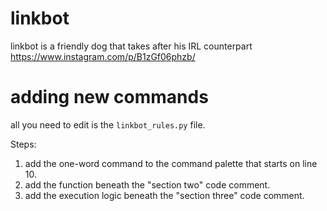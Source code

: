 # linkbot
linkbot is a friendly dog that takes after his IRL counterpart https://www.instagram.com/p/B1zGf06phzb/

# adding new commands

all you need to edit is the `linkbot_rules.py` file.

Steps:
1. add the one-word command to the command palette that starts on line 10.
2. add the function beneath the "section two" code comment.
3. add the execution logic beneath the "section three" code comment.